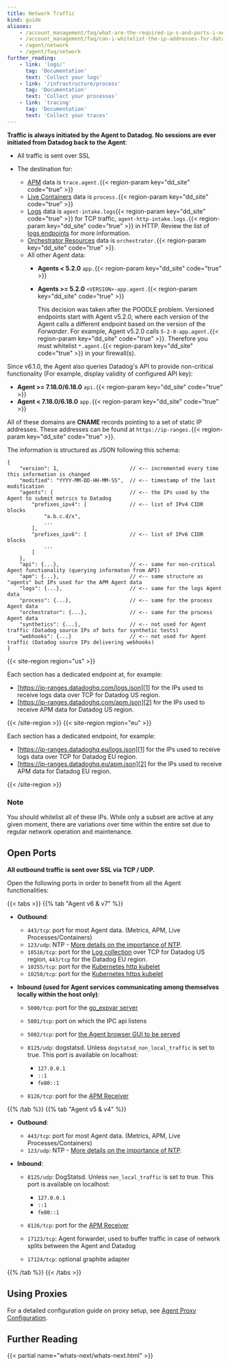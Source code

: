```yaml
---
title: Network Traffic
kind: guide
aliases:
    - /account_management/faq/what-are-the-required-ip-s-and-ports-i-need-open-to-connect-to-the-datadog-service
    - /account_management/faq/can-i-whitelist-the-ip-addresses-for-data-coming-from-datadog-via-webhook-and-integrations
    - /agent/network
    - /agent/faq/network
further_reading:
    - link: 'logs/'
      tag: 'Documentation'
      text: 'Collect your logs'
    - link: '/infrastructure/process'
      tag: 'Documentation'
      text: 'Collect your processes'
    - link: 'tracing'
      tag: 'Documentation'
      text: 'Collect your traces'
---
```


**Traffic is always initiated by the Agent to Datadog. No sessions are ever initiated from Datadog back to the Agent**:

- All traffic is sent over SSL
- The destination for:

  - [APM][1] data is `trace.agent.`{{< region-param key="dd_site" code="true" >}}
  - [Live Containers][2] data is `process.`{{< region-param key="dd_site" code="true" >}}
  - [Logs][3] data is `agent-intake.logs`{{< region-param key="dd_site" code="true" >}} for TCP traffic, `agent-http-intake.logs.`{{< region-param key="dd_site" code="true" >}} in HTTP. Review the list of [logs endpoints][4] for more information.
  - [Orchestrator Resources][5] data is `orchestrator.`{{< region-param key="dd_site" code="true" >}}.
  - All other Agent data:
      - **Agents < 5.2.0** `app.`{{< region-param key="dd_site" code="true" >}}
      - **Agents >= 5.2.0** `<VERSION>-app.agent.`{{< region-param key="dd_site" code="true" >}}

        This decision was taken after the POODLE problem. Versioned endpoints start with Agent v5.2.0, where each version of the Agent calls a different endpoint based on the version of the _Forwarder_. For example, Agent v5.2.0 calls `5-2-0-app.agent.`{{< region-param key="dd_site" code="true" >}}. Therefore you must whitelist `*.agent.`{{< region-param key="dd_site" code="true" >}} in your firewall(s).

Since v6.1.0, the Agent also queries Datadog's API to provide non-critical functionality (For example, display validity of configured API key):

- **Agent >= 7.18.0/6.18.0** `api.`{{< region-param key="dd_site" code="true" >}}
- **Agent < 7.18.0/6.18.0** `app.`{{< region-param key="dd_site" code="true" >}}

All of these domains are **CNAME** records pointing to a set of static IP addresses. These addresses can be found at `https://ip-ranges.`{{< region-param key="dd_site" code="true" >}}.

The information is structured as JSON following this schema:

```text
{
    "version": 1,                       // <-- incremented every time this information is changed
    "modified": "YYYY-MM-DD-HH-MM-SS",  // <-- timestamp of the last modification
    "agents": {                         // <-- the IPs used by the Agent to submit metrics to Datadog
        "prefixes_ipv4": [              // <-- list of IPv4 CIDR blocks
            "a.b.c.d/x",
            ...
        ],
        "prefixes_ipv6": [              // <-- list of IPv6 CIDR blocks
            ...
        ]
    },
    "api": {...},                       // <-- same for non-critical Agent functionality (querying informaton from API)
    "apm": {...},                       // <-- same structure as "agents" but IPs used for the APM Agent data
    "logs": {...},                      // <-- same for the logs Agent data
    "process": {...},                   // <-- same for the process Agent data
    "orchestrator": {...},              // <-- same for the process Agent data
    "synthetics": {...},                // <-- not used for Agent traffic (Datadog source IPs of bots for synthetic tests)
    "webhooks": {...}                   // <-- not used for Agent traffic (Datadog source IPs delivering webhooks)
}
```

{{< site-region region="us" >}}

Each section has a dedicated endpoint at, for example:

- [https://ip-ranges.datadoghq.com/logs.json][1] for the IPs used to receive logs data over TCP for Datadog US region.
- [https://ip-ranges.datadoghq.com/apm.json][2] for the IPs used to receive APM data for Datadog US region.

[1]: https://ip-ranges.datadoghq.com/logs.json
[2]: https://ip-ranges.datadoghq.com/apm.json

{{< /site-region >}}
{{< site-region region="eu" >}}

Each section has a dedicated endpoint, for example:

- [https://ip-ranges.datadoghq.eu/logs.json][1] for the IPs used to receive logs data over TCP for Datadog EU region.
- [https://ip-ranges.datadoghq.eu/apm.json][2] for the IPs used to receive APM data for Datadog EU region.

[1]: https://ip-ranges.datadoghq.eu/logs.json
[2]: https://ip-ranges.datadoghq.eu/apm.json

{{< /site-region >}}

### Note

You should whitelist all of these IPs. While only a subset are active at any given moment, there are variations over time within the entire set due to regular network operation and maintenance.

## Open Ports

**All outbound traffic is sent over SSL via TCP / UDP.**

Open the following ports in order to benefit from all the Agent functionalities:

{{< tabs >}}
{{% tab "Agent v6 & v7" %}}

- **Outbound**:

  - `443/tcp`: port for most Agent data. (Metrics, APM, Live Processes/Containers)
  - `123/udp`: NTP - [More details on the importance of NTP][1].
  - `10516/tcp`: port for the [Log collection][2] over TCP for Datadog US region, `443/tcp` for the Datadog EU region.
  - `10255/tcp`: port for the [Kubernetes http kubelet][3]
  - `10250/tcp`: port for the [Kubernetes https kubelet][3]

- **Inbound (used for Agent services communicating among themselves locally within the host only)**:

  - `5000/tcp`: port for the [go_expvar server][4]
  - `5001/tcp`: port on which the IPC api listens
  - `5002/tcp`: port for [the Agent browser GUI to be served][5]
  - `8125/udp`: dogstatsd. Unless `dogstatsd_non_local_traffic` is set to true. This port is available on localhost:

      - `127.0.0.1`
      - `::1`
      - `fe80::1`

  - `8126/tcp`: port for the [APM Receiver][6]

[1]: /agent/faq/network-time-protocol-ntp-offset-issues/
[2]: /logs/
[3]: /agent/basic_agent_usage/kubernetes/
[4]: /integrations/go_expvar/
[5]: /agent/basic_agent_usage/#gui
[6]: /tracing/
{{% /tab %}}
{{% tab "Agent v5 & v4" %}}

- **Outbound**:

  - `443/tcp`: port for most Agent data. (Metrics, APM, Live Processes/Containers)
  - `123/udp`: NTP - [More details on the importance of NTP][1].

- **Inbound**:

  - `8125/udp`: DogStatsd. Unless `non_local_traffic` is set to true. This port is available on localhost:

      - `127.0.0.1`
      - `::1`
      - `fe80::1`

  - `8126/tcp`: port for the [APM Receiver][2]
  - `17123/tcp`: Agent forwarder, used to buffer traffic in case of network splits between the Agent and Datadog
  - `17124/tcp`: optional graphite adapter

[1]: /agent/faq/network-time-protocol-ntp-offset-issues/
[2]: /tracing/
{{% /tab %}}
{{< /tabs >}}

## Using Proxies

For a detailed configuration guide on proxy setup, see [Agent Proxy Configuration][6].

## Further Reading

{{< partial name="whats-next/whats-next.html" >}}

[1]: /tracing/
[2]: /infrastructure/livecontainers/
[3]: /logs/
[4]: /logs/log_collection/?tab=http#datadog-logs-endpoints
[5]: /infrastructure/livecontainers/#kubernetes-resources-1
[6]: /agent/proxy/
